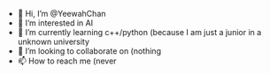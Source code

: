 - 👋 Hi, I’m @YeewahChan
- 👀 I’m interested in AI
- 🌱 I’m currently learning c++/python (because I am just a junior in a unknown university
- 💞️ I’m looking to collaborate on (nothing
- 📫 How to reach me (never

<!---
YeewahChan/YeewahChan is a ✨ special ✨ repository because its `README.md` (this file) appears on your GitHub profile.
You can click the Preview link to take a look at your changes.
--->
